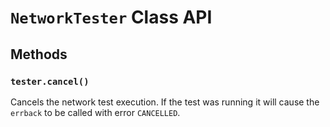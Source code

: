 # `NetworkTester` Class API


## Methods


### `tester.cancel()`

Cancels the network test execution. If the test was running it will cause the `errback` to be called with error `CANCELLED`.
